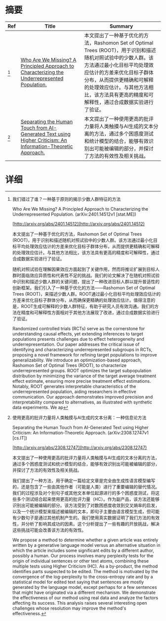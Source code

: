 # 摘要

| Ref | Title | Summary |
| --- | --- | --- |
| [^1] | [Who Are We Missing? A Principled Approach to Characterizing the Underrepresented Population.](http://arxiv.org/abs/2401.14512) | 本文提出了一种基于优化的方法，Rashomon Set of Optimal Trees (ROOT)，用于识别和描述随机对照试验中的少数人群。该方法通过最小化目标平均处理效应估计的方差来优化目标子群体分布，从而提供更精确和可解释的处理效应估计。与其他方法相比，该方法具有更高的精度和可解释性，通过合成数据实验进行了验证。 |
| [^2] | [Separating the Human Touch from AI-Generated Text using Higher Criticism: An Information-Theoretic Approach.](http://arxiv.org/abs/2308.12747) | 本文提出了一种使用更高的批评力量将人类触摸与AI生成的文本分离的方法，通过多个困惑度测试和统计模型的结合，能够有效识别出可能被编辑的部分，并探讨了方法的有效性及相关挑战。 |

# 详细

[^1]: 我们错过了谁？一种基于原则的揭示少数人群特征的方法

    Who Are We Missing? A Principled Approach to Characterizing the Underrepresented Population. (arXiv:2401.14512v1 [stat.ME])

    [http://arxiv.org/abs/2401.14512](http://arxiv.org/abs/2401.14512)

    本文提出了一种基于优化的方法，Rashomon Set of Optimal Trees (ROOT)，用于识别和描述随机对照试验中的少数人群。该方法通过最小化目标平均处理效应估计的方差来优化目标子群体分布，从而提供更精确和可解释的处理效应估计。与其他方法相比，该方法具有更高的精度和可解释性，通过合成数据实验进行了验证。

    

    随机对照试验在理解因果效应方面起到了关键作用，然而将推论扩展到目标人群时面临效应异质性和代表性不足的挑战。我们的论文解决了在随机对照试验中识别和描述少数人群的关键问题，提出了一种改进目标人群以提升普适性的创新框架。我们引入了一种基于优化的方法——Rashomon Set of Optimal Trees (ROOT)，来描述少数人群。ROOT通过最小化目标平均处理效应估计的方差来优化目标子群体分布，从而确保更精确的处理效应估计。值得注意的是，ROOT生成可解释的少数人群特征，有助于研究人员有效沟通。我们的方法在精度和可解释性方面相对于其他方法展现了改进，通过合成数据实验进行了验证。

    Randomized controlled trials (RCTs) serve as the cornerstone for understanding causal effects, yet extending inferences to target populations presents challenges due to effect heterogeneity and underrepresentation. Our paper addresses the critical issue of identifying and characterizing underrepresented subgroups in RCTs, proposing a novel framework for refining target populations to improve generalizability. We introduce an optimization-based approach, Rashomon Set of Optimal Trees (ROOT), to characterize underrepresented groups. ROOT optimizes the target subpopulation distribution by minimizing the variance of the target average treatment effect estimate, ensuring more precise treatment effect estimations. Notably, ROOT generates interpretable characteristics of the underrepresented population, aiding researchers in effective communication. Our approach demonstrates improved precision and interpretability compared to alternatives, as illustrated with synthetic data experiments. We ap
    
[^2]: 使用更高的批评力量将人类触摸与AI生成的文本分离：一种信息论方法

    Separating the Human Touch from AI-Generated Text using Higher Criticism: An Information-Theoretic Approach. (arXiv:2308.12747v1 [cs.IT])

    [http://arxiv.org/abs/2308.12747](http://arxiv.org/abs/2308.12747)

    本文提出了一种使用更高的批评力量将人类触摸与AI生成的文本分离的方法，通过多个困惑度测试和统计模型的结合，能够有效识别出可能被编辑的部分，并探讨了方法的有效性及相关挑战。

    

    我们提出了一种方法，用于确定一篇给定文章是完全由生成性语言模型编写的，还是包含了一些由其他作者（可能是人类）进行了重要编辑的替代情况。我们的过程涉及对个别句子或其他文本单位起源进行的多个困惑度测试，将这些多个测试结合起来使用更高的批评力量（HC）。作为副产品，该方法还能够识别出可能被编辑的部分。该方法受到了对数困惑度收敛到交叉熵率的启发，以及一个统计模型来描述被编辑的文本，即句子主要由语言模型生成，但可能有少数句子是通过其他机制产生的。我们使用真实数据证明了我们方法的有效性，并分析了影响其成功的因素。这个分析提出了一些有趣的开放挑战，解决这些挑战可能会改善该方法的有效性。

    We propose a method to determine whether a given article was entirely written by a generative language model versus an alternative situation in which the article includes some significant edits by a different author, possibly a human. Our process involves many perplexity tests for the origin of individual sentences or other text atoms, combining these multiple tests using Higher Criticism (HC). As a by-product, the method identifies parts suspected to be edited. The method is motivated by the convergence of the log-perplexity to the cross-entropy rate and by a statistical model for edited text saying that sentences are mostly generated by the language model, except perhaps for a few sentences that might have originated via a different mechanism. We demonstrate the effectiveness of our method using real data and analyze the factors affecting its success. This analysis raises several interesting open challenges whose resolution may improve the method's effectiveness.
    

